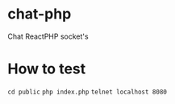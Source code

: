 # chat-php
Chat ReactPHP socket's

# How to test
`cd public`
`php index.php`
`telnet localhost 8080`